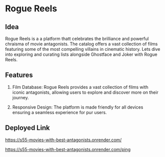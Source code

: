 # Rogue Reels

## Idea

Rogue Reels is a a platform thatt celebrates the brilliance and powerful chraisma of movie antagonists. The catalog offers a vast collection of films featuring some of the most compelling villains in cinematic history. Lets dive into exploring and curating lists alongside Ghostface and Joker with Rogue Reels.

## Features

1. Film Database: Rogue Reels provides a vast collection of films with iconic antagonists, allowing users to explore and discover more on their journey.

1. Responsive Design: The platform is made friendly for all devices ensuring a seamless experience for pur users.

## Deployed Link

https://s55-movies-with-best-antagonists.onrender.com/

https://s55-movies-with-best-antagonists.onrender.com/ping
